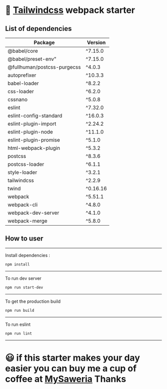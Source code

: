 # :robot: [Tailwindcss](https://tailwindcss.com/) webpack starter

## List of dependencies

|Package|Version|
|-------|-------|
|@babel/core|^7.15.0|
|@babel/preset-env"|^7.15.0|
|@fullhuman/postcss-purgecss|^4.0.3|
|autoprefixer|^10.3.3|
|babel-loader|^8.2.2|
|css-loader|^6.2.0|
|cssnano|^5.0.8|
|eslint|^7.32.0|
|eslint-config-standard|^16.0.3|
|eslint-plugin-import|^2.24.2|
|eslint-plugin-node|^11.1.0|
|eslint-plugin-promise|^5.1.0|
|html-webpack-plugin|^5.3.2|
|postcss|^8.3.6|
|postcss-loader|^6.1.1|
|style-loader|^3.2.1|
|tailwindcss|^2.2.9|
|twind|^0.16.16|
|webpack|^5.51.1|
|webpack-cli|^4.8.0|
|webpack-dev-server|^4.1.0|
|webpack-merge|^5.8.0|

## How to user
---
Install dependencies :
```
npm install
```
---
To run dev server

```
npm run start-dev
```
---
To get the production build
```
npm run build
```
---
To run eslint
```
npm run lint
```
---

# :smiley: if this starter makes your day easier you can buy me a cup of coffee at [MySaweria](https://saweria.co/syahrayhan) Thanks

